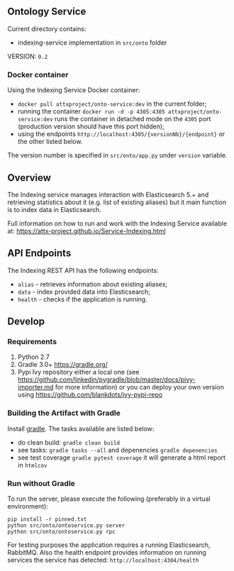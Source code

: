 ## Ontology Service

Current directory contains:
* indexing-service implementation in `src/onto` folder

VERSION: `0.2`

### Docker container

Using the Indexing Service Docker container:
* `docker pull attxproject/onto-service:dev` in the current folder;
* running the container `docker run -d -p 4305:4305 attxproject/onto-service:dev` runs the container in detached mode on the `4305` port (production version should have this port hidden);
* using the endpoints `http://localhost:4305/{versionNb}/{endpoint}` or the other listed below.

The version number is specified in `src/onto/app.py` under `version` variable.

## Overview

The Indexing service manages interaction with Elasticsearch 5.+ and retrieving statistics about it (e.g. list of existing aliases) but it main function is to index data in Elasticsearch.

Full information on how to run and work with the Indexing Service available at: https://attx-project.github.io/Service-Indexing.html

## API Endpoints

The Indexing REST API has the following endpoints:
* `alias` - retrieves information about existing aliases;
* `data` - index provided data into Elasticsearch;
* `health` - checks if the application is running.

## Develop

### Requirements
1. Python 2.7
2. Gradle 3.0+ https://gradle.org/
3. Pypi Ivy repository either a local one (see https://github.com/linkedin/pygradle/blob/master/docs/pivy-importer.md for more information) or you can deploy your own version using https://github.com/blankdots/ivy-pypi-repo

### Building the Artifact with Gradle

Install [gradle](https://gradle.org/install). The tasks available are listed below:

* do clean build: `gradle clean build`
* see tasks: `gradle tasks --all` and depenencies `gradle depenencies`
* see test coverage `gradle pytest coverage` it will generate a html report in `htmlcov`

### Run without Gradle

To run the server, please execute the following (preferably in a virtual environment):
```
pip install -r pinned.txt
python src/onto/ontoservice.py server
python src/onto/ontoservice.py rpc
```

For testing purposes the application requires a running Elasticsearch, RabbitMQ. Also the health endpoint provides information on running services the service has detected: `http://localhost:4304/health`
